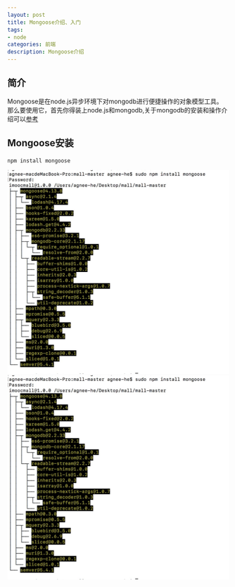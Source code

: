 ```yaml
---
layout: post
title: Mongoose介绍、入门
tags:
- node
categories: 前端
description: Mongoose介绍
---
```




<!-- more -->

## 简介
Mongoose是在node.js异步环境下对mongodb进行便捷操作的对象模型工具。<br />
那么要使用它，首先你得装上node.js和mongodb,关于mongodb的安装和操作介绍可以[参考](http://www.runoob.com/mongodb/mongodb-window-install.html)<br />
## Mongoose安装
```
npm install mongoose
```
![](https://github.com/Agnee-he/agnee-he.github.com/blob/master/assets/img/mongoose-install.png)
<img src="https://github.com/Agnee-he/agnee-he.github.com/blob/master/assets/img/mongoose-install.png">